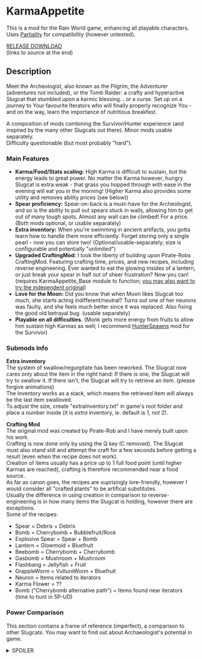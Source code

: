# KarmaAppetite  
  
This is a mod for the Rain World game, enhancing all playable characters.  
Uses [Partiality](https://github.com/PartialityModding/PartialityLauncher) for compatibility (however untested).  
  
[RELEASE DOWNLOAD](https://github.com/Dark-Gran/KarmaAppetite/releases/tag/1.0)  
(links to source at the end)  
  
## Description
  
Meet the Archeologist, also known as the Pilgrim, the Adventurer (adventures not included), or the Tomb Raider: a crafty and hyperactive Slugcat that stumbled upon a karmic blessing... or a curse. Set up on a journey to Your favourite Iterators who will finally properly recognize You - and on the way, learn the importance of nutritious breakfest.  
  
A composition of mods combining the Survivor/Hunter experience (and inspired by the many other Slugcats out there). Minor mods usable separately.  
Difficulty questionable (but most probably "hard").  
  
### Main Features  
- **Karma/Food/Stats scaling:** High Karma is difficult to sustain, but the energy leads to great power. No matter the Karma however, hungry Slugcat is extra weak - that grass you hopped through with ease in the evening will eat you in the morning!
(Higher Karma also provides some utility and removes ability prices (see below))
- **Spear proficiency:** Spear-on-back is a must-have for the Archeologist, and so is the ability to pull out spears stuck in walls, allowing him to get out of many tough spots. Almost any wall can be climbed! For a price. (Both mods optional, or usable separately)  
- **Extra inventory:** When you're swimming in ancient artifacts, you gotta learn how to handle them more efficiently. Forget storing only a single pearl - now you can store two! (Optional/usable-separately; size is configurable and potentially "unlimited")  
- **Upgraded CraftingMod:** I took the liberty of building upon Pirate-Robs CraftingMod. Featuring crafting time, prices, and new recipes, including reverse engineering. Ever wanted to eat the glowing insides of a lantern, or just break your spear in half out of sheer frustration? Now you can! (requires KarmaAppetite_Base module to function; [you may also want to try the independent original](https://drive.google.com/file/d/1Ncw1LacgQ2BIFJdovaphjtJKiaqBlaBs/view))  
- **Love for the Moon:** Did you know that when Moon likes Slugcat too much, she starts acting indifferent/neutral? Turns out one of her neurons was faulty, and she feels much better since it was replaced. Also fixing the good old betrayal bug. (usable separately)  
- **Playable on all difficulties.** (Monk gets more energy from fruits to allow him sustain high Karmas as well; I recommend [HunterSpawns](https://drive.google.com/file/d/1VlO82XQMyXaY79xhIF2rRuiWxUYStPFu/view) mod for the Survivor)  
  
### Submods Info  
**Extra inventory**  
The system of swallow/regurgitate has been reworked. The Slugcat now cares only about the item in the right hand: If there is one, the Slugcat will try to swallow it. If there isn't, the Slugcat will try to retrieve an item. (please forgive animations)  
The inventory works as a stack, which means the retrieved item will always be the last item swalloved.  
To adjust the size, create "extraInventory.txt" in game's root folder and place a number inside (it is _extra_ inventory, ie. default is 1, not 2).  
  
**Crafting Mod**  
The original mod was created by Pirate-Rob and I have merely built upon his work.  
Crafting is now done only by using the Q key (C removed). The Slugcat must also stand still and attempt the craft for a few seconds before getting a result (even when the recipe does not work).  
Creation of items usually has a price up to 1 full food point (until higher Karmas are reached), crafting is therefore recommended near a food source.  
As far as canon goes, the recipes are suprisingly lore-friendly, however I would consider all "crafted plants" to be artifical substitutes.  
Usually the difference in using creation in comparison to reverse-engineering is in how many items the Slugcat is holding, however there are exceptions.  
Some of the recipes:  
- Spear = Debris + Debris  
- Bomb = Cherrybomb + Bubblefruit/Rock  
- Explosive Spear = Spear + Bomb  
- Lantern = Glowmold + Bluefruit  
- Beebomb = Cherrybomb + Cherrybomb  
- Gasbomb = Mushroom + Mushroom  
- Flashbang = Jellyfish + Fruit  
- GrappleWorm = VultureWorm + Bluefruit  
- Neuron = Items related to iterators  
- Karma Flower = ??  
- Bomb ("Cherrybomb alternative path") = Items found near iterators (time to hunt in 5P-UD)  

### Power Comparison  

This section contains a frame of reference (imperfect), a comparison to other Slugcats. You may want to find out about Archaeologist's potential in game.  

<details>
  
  <summary>SPOILER</summary>
  
  **No food, any Karma**: Slower than Monk and can't even throw a spear properly: stucking it into walls/creatures requires a jump into melee distance.  
  **Max food, Karma 1-3**: +- Survivor  
  **Max food, Karma 5**: Glowing Hunter with a multiplied damage on spear.  
  **Max food, Karma 10**: Dances with Martyr. (on Karma 10, all bonuses are doubled)  
  
</details>

